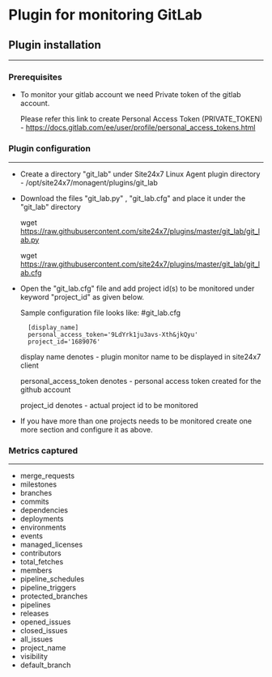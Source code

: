 # Plugin for monitoring GitLab

## Plugin installation
___

### Prerequisites
* To monitor your gitlab account we need Private token of the gitlab account.
	
	Please refer this link to create Personal Access Token (PRIVATE_TOKEN) - https://docs.gitlab.com/ee/user/profile/personal_access_tokens.html

### Plugin configuration
---

* Create a directory "git_lab" under Site24x7 Linux Agent plugin directory - /opt/site24x7/monagent/plugins/git_lab

* Download the files "git_lab.py" , "git_lab.cfg" and place it under the "git_lab" directory

	wget https://raw.githubusercontent.com/site24x7/plugins/master/git_lab/git_lab.py

	wget https://raw.githubusercontent.com/site24x7/plugins/master/git_lab/git_lab.cfg


* Open the "git_lab.cfg" file and add project id(s) to be monitored under keyword "project_id" as given below.
	
	Sample configuration file looks like:
	#git_lab.cfg
	
		[display_name]
		personal_access_token='9LdYrk1ju3avs-Xth&jkQyu'
		project_id='1689076'

	display name denotes - plugin monitor name to be displayed in site24x7 client
	
	personal_access_token denotes - personal access token created for the github account
	
	project_id denotes - actual project id to be monitored

* If you have more than one projects needs to be monitored create one more section and configure it as above.


### Metrics captured
---
* merge_requests
* milestones
* branches
* commits
* dependencies
* deployments
* environments
* events
* managed_licenses
* contributors
* total_fetches
* members
* pipeline_schedules
* pipeline_triggers
* protected_branches
* pipelines
* releases
* opened_issues
* closed_issues
* all_issues
* project_name
* visibility
* default_branch
